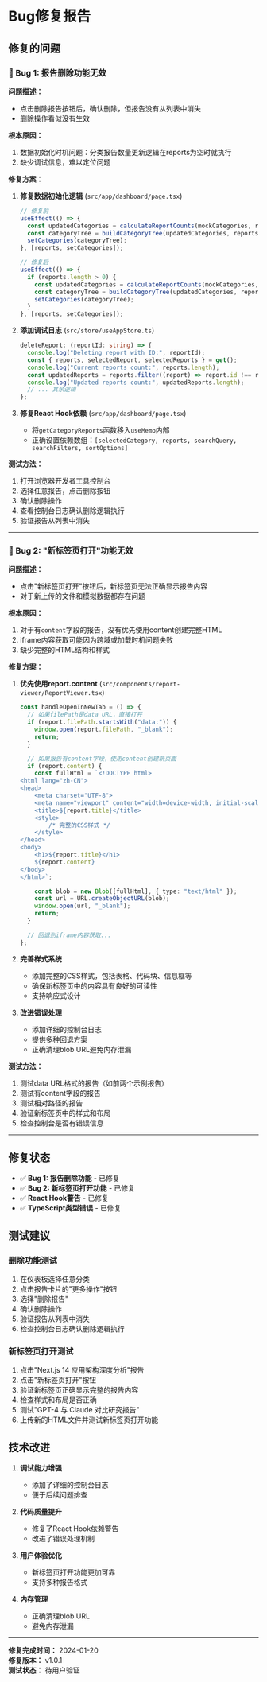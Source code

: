 # Bug修复报告

## 修复的问题

### 🐛 Bug 1: 报告删除功能无效

**问题描述：**

- 点击删除报告按钮后，确认删除，但报告没有从列表中消失
- 删除操作看似没有生效

**根本原因：**

1. 数据初始化时机问题：分类报告数量更新逻辑在reports为空时就执行
2. 缺少调试信息，难以定位问题

**修复方案：**

1. **修复数据初始化逻辑** (`src/app/dashboard/page.tsx`)

   ```typescript
   // 修复前
   useEffect(() => {
     const updatedCategories = calculateReportCounts(mockCategories, reports);
     const categoryTree = buildCategoryTree(updatedCategories, reports);
     setCategories(categoryTree);
   }, [reports, setCategories]);

   // 修复后
   useEffect(() => {
     if (reports.length > 0) {
       const updatedCategories = calculateReportCounts(mockCategories, reports);
       const categoryTree = buildCategoryTree(updatedCategories, reports);
       setCategories(categoryTree);
     }
   }, [reports, setCategories]);
   ```

2. **添加调试日志** (`src/store/useAppStore.ts`)

   ```typescript
   deleteReport: (reportId: string) => {
     console.log("Deleting report with ID:", reportId);
     const { reports, selectedReport, selectedReports } = get();
     console.log("Current reports count:", reports.length);
     const updatedReports = reports.filter((report) => report.id !== reportId);
     console.log("Updated reports count:", updatedReports.length);
     // ... 其余逻辑
   };
   ```

3. **修复React Hook依赖** (`src/app/dashboard/page.tsx`)
   - 将`getCategoryReports`函数移入`useMemo`内部
   - 正确设置依赖数组：`[selectedCategory, reports, searchQuery, searchFilters, sortOptions]`

**测试方法：**

1. 打开浏览器开发者工具控制台
2. 选择任意报告，点击删除按钮
3. 确认删除操作
4. 查看控制台日志确认删除逻辑执行
5. 验证报告从列表中消失

---

### 🐛 Bug 2: "新标签页打开"功能无效

**问题描述：**

- 点击"新标签页打开"按钮后，新标签页无法正确显示报告内容
- 对于新上传的文件和模拟数据都存在问题

**根本原因：**

1. 对于有`content`字段的报告，没有优先使用content创建完整HTML
2. iframe内容获取可能因为跨域或加载时机问题失败
3. 缺少完整的HTML结构和样式

**修复方案：**

1. **优先使用report.content** (`src/components/report-viewer/ReportViewer.tsx`)

   ```typescript
   const handleOpenInNewTab = () => {
     // 如果filePath是data URL，直接打开
     if (report.filePath.startsWith("data:")) {
       window.open(report.filePath, "_blank");
       return;
     }

     // 如果报告有content字段，使用content创建新页面
     if (report.content) {
       const fullHtml = `<!DOCTYPE html>
   <html lang="zh-CN">
   <head>
       <meta charset="UTF-8">
       <meta name="viewport" content="width=device-width, initial-scale=1.0">
       <title>${report.title}</title>
       <style>
           /* 完整的CSS样式 */
       </style>
   </head>
   <body>
       <h1>${report.title}</h1>
       ${report.content}
   </body>
   </html>`;

       const blob = new Blob([fullHtml], { type: "text/html" });
       const url = URL.createObjectURL(blob);
       window.open(url, "_blank");
       return;
     }

     // 回退到iframe内容获取...
   };
   ```

2. **完善样式系统**

   - 添加完整的CSS样式，包括表格、代码块、信息框等
   - 确保新标签页中的内容具有良好的可读性
   - 支持响应式设计

3. **改进错误处理**
   - 添加详细的控制台日志
   - 提供多种回退方案
   - 正确清理blob URL避免内存泄漏

**测试方法：**

1. 测试data URL格式的报告（如前两个示例报告）
2. 测试有content字段的报告
3. 测试相对路径的报告
4. 验证新标签页中的样式和布局
5. 检查控制台是否有错误信息

---

## 修复状态

- ✅ **Bug 1: 报告删除功能** - 已修复
- ✅ **Bug 2: 新标签页打开功能** - 已修复
- ✅ **React Hook警告** - 已修复
- ✅ **TypeScript类型错误** - 已修复

## 测试建议

### 删除功能测试

1. 在仪表板选择任意分类
2. 点击报告卡片的"更多操作"按钮
3. 选择"删除报告"
4. 确认删除操作
5. 验证报告从列表中消失
6. 检查控制台日志确认删除逻辑执行

### 新标签页打开测试

1. 点击"Next.js 14 应用架构深度分析"报告
2. 点击"新标签页打开"按钮
3. 验证新标签页正确显示完整的报告内容
4. 检查样式和布局是否正确
5. 测试"GPT-4 与 Claude 对比研究报告"
6. 上传新的HTML文件并测试新标签页打开功能

## 技术改进

1. **调试能力增强**

   - 添加了详细的控制台日志
   - 便于后续问题排查

2. **代码质量提升**

   - 修复了React Hook依赖警告
   - 改进了错误处理机制

3. **用户体验优化**

   - 新标签页打开功能更加可靠
   - 支持多种报告格式

4. **内存管理**
   - 正确清理blob URL
   - 避免内存泄漏

---

**修复完成时间：** 2024-01-20  
**修复版本：** v1.0.1  
**测试状态：** 待用户验证
